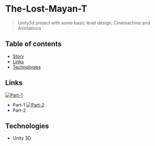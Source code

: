 # The-Lost-Mayan-T
> Unity3d project with some basic level design, Cinemachine and Animations 

## Table of contents
* [Story](#Story)
* [Links](#Links)
* [Technologies](#technologies)

## Links
[![Part-1](https://img.youtube.com/vi/T0JXihobN9M/0.jpg)](https://youtu.be/T0JXihobN9M)
* Part-1
[![Part-2](https://img.youtube.com/vi/khT8HLzA7og/0.jpg)](https://youtu.be/khT8HLzA7og)
* Part-2

## Technologies
* Unity 3D

